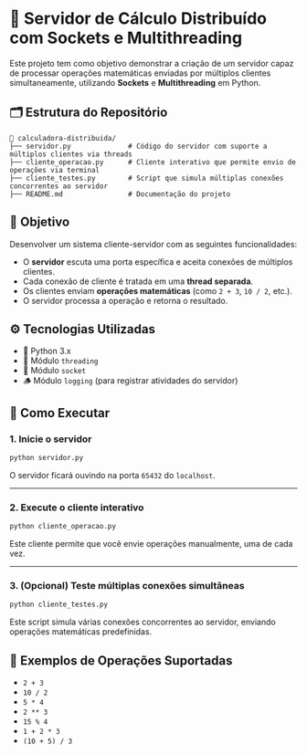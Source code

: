 # 🧠 Servidor de Cálculo Distribuído com Sockets e Multithreading

Este projeto tem como objetivo demonstrar a criação de um servidor capaz de processar operações matemáticas enviadas por múltiplos clientes simultaneamente, utilizando **Sockets** e **Multithreading** em Python.

## 🗂️ Estrutura do Repositório

```
📁 calculadora-distribuida/
├── servidor.py              # Código do servidor com suporte a múltiplos clientes via threads
├── cliente_operacao.py      # Cliente interativo que permite envio de operações via terminal
├── cliente_testes.py        # Script que simula múltiplas conexões concorrentes ao servidor
├── README.md                # Documentação do projeto
```

## 🧩 Objetivo

Desenvolver um sistema cliente-servidor com as seguintes funcionalidades:

- O **servidor** escuta uma porta específica e aceita conexões de múltiplos clientes.
- Cada conexão de cliente é tratada em uma **thread separada**.
- Os clientes enviam **operações matemáticas** (como `2 + 3`, `10 / 2`, etc.).
- O servidor processa a operação e retorna o resultado.

## ⚙️ Tecnologias Utilizadas

- 🐍 Python 3.x
- 🧵 Módulo `threading`
- 🔌 Módulo `socket`
- 🪵 Módulo `logging` (para registrar atividades do servidor)

## 🚀 Como Executar

### 1. Inicie o servidor

```bash
python servidor.py
```

O servidor ficará ouvindo na porta `65432` do `localhost`.

---

### 2. Execute o cliente interativo

```bash
python cliente_operacao.py
```

Este cliente permite que você envie operações manualmente, uma de cada vez.

---

### 3. (Opcional) Teste múltiplas conexões simultâneas

```bash
python cliente_testes.py
```

Este script simula várias conexões concorrentes ao servidor, enviando operações matemáticas predefinidas.

## 🧪 Exemplos de Operações Suportadas

- `2 + 3`
- `10 / 2`
- `5 * 4`
- `2 ** 3`
- `15 % 4`
- `1 + 2 * 3`
- `(10 + 5) / 3`

